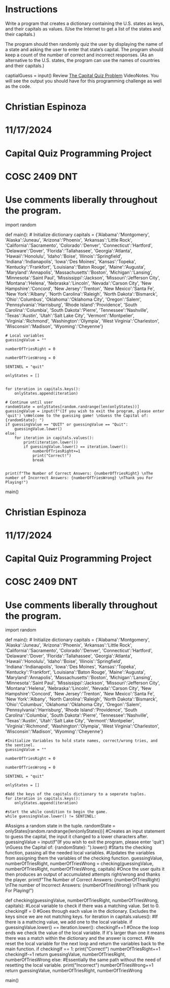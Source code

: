 # Instructions  

Write a program that creates a dictionary containing the U.S. states as keys, and their capitals as values. (Use the Internet to get a list of the states and their capitals.) 

The program should then randomly quiz the user by displaying the name of a state and asking the user to enter that state’s capital. The program should keep a count of the number of correct and incorrect responses. (As an alternative to the U.S. states, the program can use the names of countries and their capitals.)

captialGuess = input()
Review [The Capital Quiz Problem](https://mediaplayer.pearsoncmg.com/assets/_video.true/The_Capital_Quiz_Problem) VideoNotes. You will see the output you should have for this programming challenge as well as the code.









#
# Christian Espinoza 
# 11/17/2024
# Capital Quiz Programming Project
# COSC 2409 DNT
#
# Use comments liberally throughout the program. 

import random

def main():
    # Initialize dictionary
    capitals = {'Alabama':'Montgomery', 'Alaska':'Juneau',
                'Arizona':'Phoenix', 'Arkansas':'Little Rock',
                'California':'Sacramento', 'Colorado':'Denver',
                'Connecticut':'Hartford', 'Delaware':'Dover',
                'Florida':'Tallahassee', 'Georgia':'Atlanta',
                'Hawaii':'Honolulu', 'Idaho':'Boise',
                'Illinois':'Springfield', 'Indiana':'Indianapolis',
                'Iowa':'Des Moines', 'Kansas':'Topeka',
                'Kentucky':'Frankfort', 'Louisiana':'Baton Rouge',
                'Maine':'Augusta', 'Maryland':'Annapolis',
                'Massachusetts':'Boston', 'Michigan':'Lansing',
                'Minnesota':'Saint Paul', 'Mississippi':'Jackson',
                'Missouri':'Jefferson City', 'Montana':'Helena',
                'Nebraska':'Lincoln', 'Nevada':'Carson City',
                'New Hampshire':'Concord', 'New Jersey':'Trenton',
                'New Mexico':'Santa Fe', 'New York':'Albany',
                'North Carolina':'Raleigh', 'North Dakota':'Bismarck',
                'Ohio':'Columbus', 'Oklahoma':'Oklahoma City',
                'Oregon':'Salem', 'Pennsylvania':'Harrisburg',
                'Rhode Island':'Providence', 'South       Carolina':'Columbia',
                'South Dakota':'Pierre', 'Tennessee':'Nashville',
                'Texas':'Austin', 'Utah':'Salt Lake City',
                'Vermont':'Montpelier', 'Virginia':'Richmond',
                'Washington':'Olympia', 'West Virginia':'Charleston',
                'Wisconsin':'Madison', 'Wyoming':'Cheyenne'}

    # Local variables
    guessingValue = ""

    numberOfTriesRight = 0 

    numberOfTriesWrong = 0

    SENTINEL = "quit" 
    
    onlyStates = []


    for iteration in capitals.keys():
        onlyStates.append(iteration) 

    # Continue until user 
    randomState = onlyStates[random.randrange(len(onlyStates))]
    guessingValue = input(f"(If you wish to exit the program, please enter 'quit') \nWelcome to the guessing game! \nGuess the Capital of: {randomState}: ")
    if guessingValue == "QUIT" or guessingValue == "Quit":
        guessingValue.lower()
    else:
        for iteration in capitals.values():
            print(iteration.lower())
            if guessingValue.lower() == iteration.lower():
                numberOfTriesRight+=1
                print("Correct!")
                break
            

    print(f"The Number of Correct Answers: {numberOfTriesRight} \nThe number of Incorrect Answers: {numberOfTriesWrong} \nThank you For Playing!")



main()












































#
# Christian Espinoza 
# 11/17/2024
# Capital Quiz Programming Project
# COSC 2409 DNT
#
# Use comments liberally throughout the program. 

import random

def main():
    # Initialize dictionary
    capitals = {'Alabama':'Montgomery', 'Alaska':'Juneau',
                'Arizona':'Phoenix', 'Arkansas':'Little Rock',
                'California':'Sacramento', 'Colorado':'Denver',
                'Connecticut':'Hartford', 'Delaware':'Dover',
                'Florida':'Tallahassee', 'Georgia':'Atlanta',
                'Hawaii':'Honolulu', 'Idaho':'Boise',
                'Illinois':'Springfield', 'Indiana':'Indianapolis',
                'Iowa':'Des Moines', 'Kansas':'Topeka',
                'Kentucky':'Frankfort', 'Louisiana':'Baton Rouge',
                'Maine':'Augusta', 'Maryland':'Annapolis',
                'Massachusetts':'Boston', 'Michigan':'Lansing',
                'Minnesota':'Saint Paul', 'Mississippi':'Jackson',
                'Missouri':'Jefferson City', 'Montana':'Helena',
                'Nebraska':'Lincoln', 'Nevada':'Carson City',
                'New Hampshire':'Concord', 'New Jersey':'Trenton',
                'New Mexico':'Santa Fe', 'New York':'Albany',
                'North Carolina':'Raleigh', 'North Dakota':'Bismarck',
                'Ohio':'Columbus', 'Oklahoma':'Oklahoma City',
                'Oregon':'Salem', 'Pennsylvania':'Harrisburg',
                'Rhode Island':'Providence', 'South       Carolina':'Columbia',
                'South Dakota':'Pierre', 'Tennessee':'Nashville',
                'Texas':'Austin', 'Utah':'Salt Lake City',
                'Vermont':'Montpelier', 'Virginia':'Richmond',
                'Washington':'Olympia', 'West Virginia':'Charleston',
                'Wisconsin':'Madison', 'Wyoming':'Cheyenne'}

    #Initialize Variables to hold state names, correct/wrong tries, and the sentinel. 
    guessingValue = ""

    numberOfTriesRight = 0 

    numberOfTriesWrong = 0

    SENTINEL = "quit" 
    
    onlyStates = []

    #Add the keys of the capitals dictionary to a seperate tuples.
    for iteration in capitals.keys():
        onlyStates.append(iteration) 

    #start the while condition to begin the game.
    while guessingValue.lower() != SENTINEL:
#Assigns a random state in the tuple.
        randomState = onlyStates[random.randrange(len(onlyStates))]
#Creates an input statement to guess the capital, the input it changed to a lower characters after.
        guessingValue = input(f"(If you wish to exit the program, please enter 'quit') \nGuess the Capital of: {randomState}: ").lower()
#Starts the checking function, passing all the needed local variables.
#Updates the variables from assigning them the variables of the checking function.
        guessingValue, numberOfTriesRight, numberOfTriesWrong = checking(guessingValue, numberOfTriesRight, numberOfTriesWrong, capitals)
#Once the user quits it then produces an output of accumulated attempts right/wrong and thanks the player.
    print(f"The Number of Correct Answers: {numberOfTriesRight} \nThe number of Incorrect Answers: {numberOfTriesWrong} \nThank you For Playing!")


def checking(guessingValue, numberOfTriesRight, numberOfTriesWrong, capitals):
    #Local variable to check if there was a matching value. Set to 0.
    checkingIf = 0
    #Goes through each value in the dictionary. Excludes the keys since we are not matching keys.
    for iteration in capitals.values():
    #If there is a mathcing value, we add one to the local variable.
        if guessingValue.lower() == iteration.lower():
            checkingIf+=1
    #Once the loop ends we check the value of the local variable. If it's larger than one it means there was a match within the dictionary and the answer is correct. 
    #We reset the local variable for the next loop and return the variables back to the main function. 
    if checkingIf == 1:
        print("Correct!")
        numberOfTriesRight+=1
        checkingIf-=1
        return guessingValue, numberOfTriesRight, numberOfTriesWrong
    else:
    #Essentially the same path without the need of resetting the local variable.
        print("Incorrect")
        numberOfTriesWrong+=1
        return guessingValue, numberOfTriesRight, numberOfTriesWrong

            
            
            
main()
